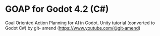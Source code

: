 # GOAP for Godot 4.2 (C#)

Goal Oriented Action Planning for AI in Godot. Unity tutorial (converted to Godot C#) by git- amend (https://www.youtube.com/@git-amend)